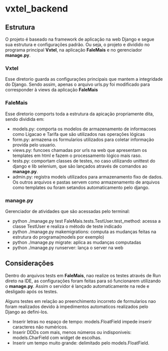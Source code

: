 # vxtel_backend

## __Estrutura__
O projeto é baseado na framework de aplicação na web Django e segue sua estrutura e configurações padrão. Ou seja, o projeto e dividido no programa principal __Vxtel__, na aplicação __FaleMais__ e no gerenciador __manage.py__.

### __Vxtel__
Esse diretorio guarda as configurações principais que mantem a integridade do Django. Sendo assim, apenas o arquivo urls.py foi modificado para corresponder à views da aplicação __FaleMais__

### __FaleMais__
Esse diretorio comports toda a estrutura da apicação propriamente dita, sendo dividida em:
 * models.py: comporta os modelos de armazenamento de informacoes como Ligacao e Tarifa que são utilizados nas operações lógicas
 * form.py: armazena os formularios utilizados para coletar informação provida pelo usuario.
 * views.py: funcoes chamadas por urls na web que apresentam os templates em html e fazem o processamento lógico mais raso.
 * tests.py: comportam classes de testes, no caso utilizando unittest do django e lib selenium, que são lançados através de comandos ao __manage.py__.
 * admin.py: registra models utilizados para armazenamento fixo de dados.
Os outros arquivos e pastas servem como armazenamento de arquivos como templates ou foram setandos automaticamento pelo django.

### __manage.py__
Gerenciador de atividades que são acessadas pelo terminal:
 * python ./manage.py test FaleMais.tests.TestUser.test_method: acessa a classe TestUser e realiza o método de teste indicado
 * python ./manage.py makemigrations: computa as mudanças feitas na estrutura do programa(models por exemplo)
 * python ./manage.py migrate: aplica as mudanças computadas
 * python ./manage.py runserver: lança o server na web
 
## Considerações
  Dentro do arquivos tests em __FaleMais__, nao realize os testes através de Run direto na IDE, as configurações foram feitas para só funcionarem utilizando o __manage.py__. Assim o servidor é lançado automaticamente na rede e desligado após os testes.

  Alguns testes em relação ao preenchimento incorreto de formularios nao foram realizados devido à impedimentos automaticos realizados pelo Django ao defini-los.
  * Inserir letras no espaço de tempo: models.FloatField impede inserir caracteres não numéricos.
  * Inserir DDDs com mais, menos números ou indisponiveis: models.CharField com widget de escolhas.
  * Inserir um tempo muito grande: delimitado pelo models.FloatField.

